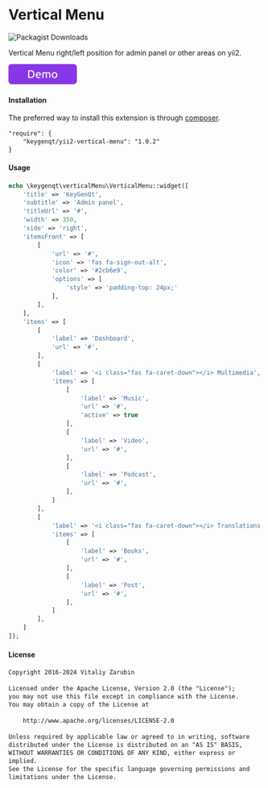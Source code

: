 Vertical Menu
===================

![Packagist Downloads](https://img.shields.io/packagist/dt/keygenqt/yii2-vertical-menu?label=Packagist%20Downloads)

Vertical Menu right/left position for admin panel or other areas on yii2.

<p>
    <a href="https://old.keygenqt.com/work/yii2-vertical-menu">
        <img src="data/demo_button.gif" width="136px"/>
    </a>
</p>

#### Installation

The preferred way to install this extension is through [composer](http://getcomposer.org/download/).

```
"require": {
    "keygenqt/yii2-vertical-menu": "1.0.2"
}
```

#### Usage

```php
echo \keygenqt\verticalMenu\VerticalMenu::widget([
    'title' => 'KeyGenQt',
    'subtitle' => 'Admin panel',
    'titleUrl' => '#',
    'width' => 350,
    'side' => 'right',
    'itemsFront' => [
        [
            'url' => '#',
            'icon' => 'fas fa-sign-out-alt',
            'color' => '#2cb6e9',
            'options' => [
                'style' => 'padding-top: 24px;'
            ],
        ],
    ],
    'items' => [
        [
            'label' => 'Dashboard',
            'url' => '#',
        ],
        [
            'label' => '<i class="fas fa-caret-down"></i> Multimedia',
            'items' => [
                [
                    'label' => 'Music',
                    'url' => '#',
                    'active' => true
                ],
                [
                    'label' => 'Video',
                    'url' => '#',
                ],
                [
                    'label' => 'Podcast',
                    'url' => '#',
                ],
            ]
        ],
        [
            'label' => '<i class="fas fa-caret-down"></i> Translations',
            'items' => [
                [
                    'label' => 'Books',
                    'url' => '#',
                ],
                [
                    'label' => 'Post',
                    'url' => '#',
                ],
            ]
        ],
    ]
]);
```

#### License

```
Copyright 2016-2024 Vitaliy Zarubin

Licensed under the Apache License, Version 2.0 (the "License");
you may not use this file except in compliance with the License.
You may obtain a copy of the License at

    http://www.apache.org/licenses/LICENSE-2.0

Unless required by applicable law or agreed to in writing, software
distributed under the License is distributed on an "AS IS" BASIS,
WITHOUT WARRANTIES OR CONDITIONS OF ANY KIND, either express or implied.
See the License for the specific language governing permissions and
limitations under the License.
```

